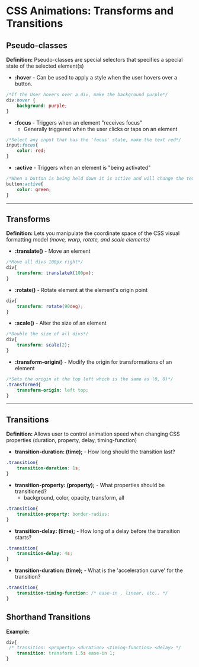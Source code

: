 # **CSS Animations: Transforms and Transitions**

## **Pseudo-classes**

**Definition:** Pseudo-classes are special selectors that specifies a special state of the selected element(s)

* **:hover** - Can be used to apply a style when the user hovers over a button.

```css
/*If the User hovers over a div, make the background purple*/
div:hover {
    background: purple;
}
```

* **:focus** - Triggers when an element "receives focus"
  * Generally triggered when the user clicks or taps on an element

```css
/*Select any input that has the 'focus' state, make the text red*/
input:focus{
    color: red;
}
```

* **:active** - Triggers when an element is "being activated"

```css
/*When a button is being held down it is active and will change the text color to green*/
button:active{
    color: green;
}
```

---

## **Transforms**

**Definition:** Lets you manipulate the coordinate space of the CSS visual formatting model *(move, warp, rotate, and scale elements)*

* **:translate()** - Move an element

```css
/*Move all divs 100px right*/
div{
    transform: translateX(100px);
}
```

* **:rotate()** - Rotate element at the element's origin point

```css
div{
    transform: rotate(90deg);
}
```

* **:scale()** - Alter the size of an element

```css
/*Double the size of all divs*/
div{
    transform: scale(2);
}
```

* **:transform-origin()** - Modify the origin for transformations of an element

```css
/*Sets the origin at the top left which is the same as (0, 0)*/
.transformed{
    transform-origin: left top;
}
```

---

## **Transitions**

**Definition:** Allows user to control animation speed when changing CSS properties (duration, property, delay, timing-function)

* **transition-duration: (time);** - How long should the transition last?

```css
.transition{
    transition-duration: 1s;
}
```

* **transition-property: (property);** - What properties should be transitioned?
  * background, color, opacity, transform, all

```css
.transition{
    transition-property: border-radius;
}
```

* **transition-delay: (time);** - How long of a delay before the transition starts?

```css
.transition{
    transition-delay: 4s;
}
```

* **transition-duration: (time);** - What is the 'acceleration curve' for the transition?

```css
.transition{
    transition-timing-function: /* ease-in , linear, etc.. */
}
```

## **Shorthand Transitions**

**Example:**

```css
div{
 /* transition: <property> <duration> <timing-function> <delay> */
    transition: transform 1.5s ease-in 1;
}
```